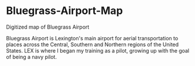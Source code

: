 # Bluegrass-Airport-Map
Digitized map of Bluegrass Airport

Bluegrass Airport is Lexington's main airport for aerial transportation to places across the Central, Southern and Northern regions of the United States. LEX is where I began my training as a pilot, growing up with the goal of being a navy pilot. 
